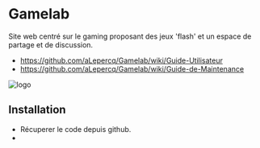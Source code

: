 # Gamelab
Site web centré sur le gaming proposant des jeux 'flash' et un espace de partage et de discussion.

* https://github.com/aLepercq/Gamelab/wiki/Guide-Utilisateur
* https://github.com/aLepercq/Gamelab/wiki/Guide-de-Maintenance

![logo](https://giphy.com/nCpFrzZpV43VFh5N1u/giphy.gif)


## Installation
* Récuperer le code depuis github.
*  
